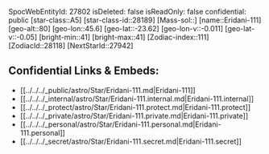 ﻿---
location: [-23.62,-45.6,80]
type: Star
tags:
- astro/Star

---
SpocWebEntityId: 27802
isDeleted: false
isReadOnly: false
confidential: public
[star-class::A5]
[star-class-id::28189]
[Mass-sol::]
[name::Eridani-111]
[geo-alt::80]
[geo-lon::45.6]
[geo-lat::-23.62]
[geo-lon-v::-0.011]
[geo-lat-v::-0.05]
[bright-min::41]
[bright-max::41]
[Zodiac-index::111]
[ZodiacId::28118]
[NextStarId::27942]



## Confidential Links & Embeds: 
- [[../../../_public/astro/Star/Eridani-111.md|Eridani-111]] 
- [[../../../_internal/astro/Star/Eridani-111.internal.md|Eridani-111.internal]] 
- [[../../../_protect/astro/Star/Eridani-111.protect.md|Eridani-111.protect]] 
- [[../../../_private/astro/Star/Eridani-111.private.md|Eridani-111.private]] 
- [[../../../_personal/astro/Star/Eridani-111.personal.md|Eridani-111.personal]] 
- [[../../../_secret/astro/Star/Eridani-111.secret.md|Eridani-111.secret]]

